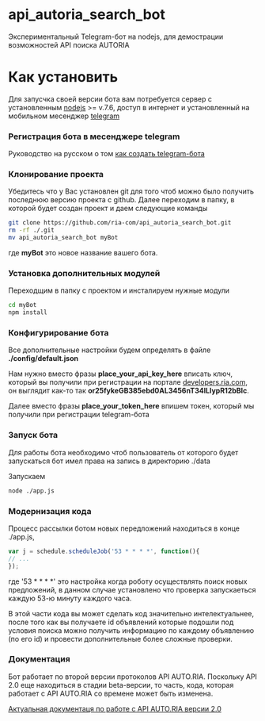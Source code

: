# api_autoria_search_bot

Экспериментальный Telegram-бот на nodejs, для демострации возможностей API поиска AUTORIA

# Как установить

Для запусчка своей версии бота вам потребуется сервер с установленным [nodejs](https://nodejs.org/en/) >= v.7.6, доступ в интернет и установленный на мобильном месенджер [telegram](https://telegram.org/)

### Регистрация бота в месенджере telegram

Руководство на русском о том [как создать telegram-бота](http://www.mybot.pro/single-post/2016/09/04/%D0%9A%D0%B0%D0%BA-%D1%81%D0%BE%D0%B7%D0%B4%D0%B0%D1%82%D1%8C-%D0%B1%D0%BE%D1%82%D0%B0-%D0%B2-Telegram-BotFather-%D0%BF%D0%BE-%D1%80%D1%83%D1%81%D1%81%D0%BA%D0%B8) 

### Клонирование проекта

Убедитесь что у Вас установлен git для того чтоб можно было получить последнюю версию проекта с github. Далее переходим в папку, в которой будет создан проект и даем следующие команды
```bash
git clone https://github.com/ria-com/api_autoria_search_bot.git
rm -rf ./.git
mv api_autoria_search_bot myBot
```
где **myBot** это новое название вашего бота. 

### Установка дополнительных модулей
 
Переходщим в папку с проектом и инсталируем нужные модули 
```bash
cd myBot
npm install
```

### Конфигурирование бота
Все дополнительные настройки будем определять в файле **./config/default.json**

Нам нужно вместо фразы **place_your_api_key_here** вписать ключ, который вы получили при регистрации на портале [developers.ria.com](https://developers.ria.com),  он выглядит как-то так **or25fykeGB385ebd0AL3456nT34lLlypR12bBIc**.

Далее вместо фразы **place_your_token_here** впишем токен, который мы получили при регистрации telegram-бота


### Запуск бота

Для работы бота необходимо чтоб пользователь от которого будет запускаться бот имел права на запись в директорию ./data

Запускаем 
```bash
node ./app.js
```

### Модернизация кода

Процесс рассылки ботом новых передложений находиться в конце ./app.js, 
```javascript
var j = schedule.scheduleJob('53 * * * *', function(){
// ...
});
```
где '53 * * * *' это настройка когда роботу осуществлять поиск новых предложений, в данном случае установлено что проверка запускаеться каждую 53-ю минуту каждого часа.

В этой части кода вы может сделать код значительно интелектуальнее, после того как вы получаете id объявлений которые подошли под условия поиска можно получить информацию по каждому объявлению (по его id) и провести дополнительные более сложные проверки. 

### Документация

Бот работает по второй версии протоколов API AUTO.RIA. Поскольку API 2.0 еще находиться в стадии beta-версии, то часть, кода, которая работает с API AUTO.RIA со времене может быть изменена. 

[Актуальная документаця по работе с API AUTO.RIA версии 2.0](https://github.com/ria-com/auto-ria-rest-api/tree/master/AUTO_RIA_API)   


